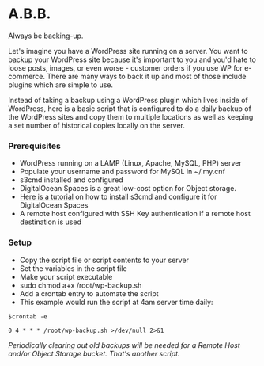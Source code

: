 # A.B.B.
Always be backing-up.  

Let's imagine you have a WordPress site running on a server. You want to backup your WordPress site because it's important to you and you'd hate to loose posts, images, or even worse - customer orders if you use WP for e-commerce. There are many ways to back it up and most of those include plugins which are simple to use.

Instead of taking a backup using a WordPress plugin which lives inside of WordPress, here is a basic script that is configured to do a daily backup of the WordPress sites and copy them to multiple locations as well as keeping a set number of historical copies locally on the server.

### Prerequisites
- WordPress running on a LAMP (Linux, Apache, MySQL, PHP) server
- Populate your username and password for MySQL in ~/.my.cnf
- s3cmd installed and configured
 - DigitalOcean Spaces is a great low-cost option for Object storage.
 - [Here is a tutorial](https://www.digitalocean.com/community/tutorials/how-to-configure-s3cmd-2-x-to-manage-digitalocean-spaces) on how to install s3cmd and configure it for DigitalOcean Spaces
- A remote host configured with SSH Key authentication if a remote host destination is used

### Setup
- Copy the script file or script contents to your server
- Set the variables in the script file
- Make your script executable
 - sudo chmod a+x /root/wp-backup.sh
- Add a crontab entry to automate the script
 - This example would run the script at 4am server time daily:
```
$crontab -e

0 4 * * * /root/wp-backup.sh >/dev/null 2>&1
```

_Periodically clearing out old backups will be needed for a Remote Host and/or Object Storage bucket.  That's another script._
